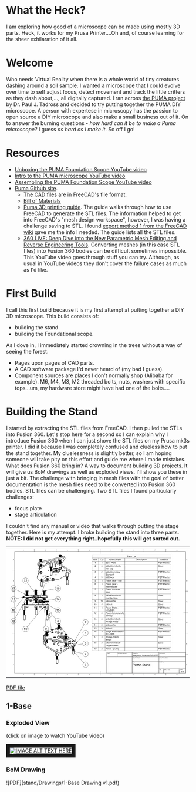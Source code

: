 # What the Heck?
I am exploring how good of a microscope can be made using mostly 3D parts.  Heck, it works for my Prusa Printer....Oh and, of course learning for the sheer exhilaration of it all.
# Welcome
Who needs Virtual Reality when there is a whole world of tiny creatures dashing around a soil sample.  I wanted a microscope that I could evolve over time to self adjust focus, detect movement and track the little critters as they dash about,..., all digitally captured.  I ran across [the PUMA project](https://www.optarc.co.uk/products/puma-products/) by Dr. Paul J. Tadross and decided to try putting together the PUMA DIY microscope.  A person with expertese in microscopy has the passion to open source a DIY microscope and also make a small business out of it. On to answer the burning questions -  _how hard can it be to make a Puma microscope?_  I guess _as hard as I make it_. So off I go!
# Resources
- [Unboxing the PUMA Foundation Scope YouTube video](https://www.youtube.com/watch?v=EfecD0UGLDQ)
- [Intro to the PUMA microscope YouTube video](https://www.youtube.com/watch?v=7UbkrZyNgpo)
- [Assembling the PUMA Foundation Scope YouTube video](https://www.youtube.com/watch?v=C-2vRsHi46c)
- [Puma Github site](https://github.com/TadPath/PUMA).  
    - [The CAD files](https://github.com/TadPath/PUMA/tree/main/FreeCAD) are in FreeCAD's file format. 
    - [Bill of Materials](https://github.com/TadPath/PUMA/tree/main/Bill_of_Materials)  
    - [Puma 3D printing guide](https://github.com/TadPath/PUMA/blob/943e9fdd85a75a0f66877ff655aecd6222ea8cb0/3D_Printing/PUMA_3D_Printing_Guide.pdf).  The guide walks through how to use FreeCAD to generate the STL files.  The information helped to get into FreeCAD's "mesh design workspace", however, I was having a challenge saving to STL. I found [export method 1 from the FreeCAD wiki](https://wiki.freecadweb.org/Export_to_STL_or_OBJ) gave me the info I needed.  The guide lists all the STL files.  
    - [360 LIVE: Deep Dive into the New Parametric Mesh Editing and Reverse Engineering Tools](https://www.youtube.com/watch?v=3tMEtHIJV6c).  Converting meshes (in this case STL files) into Fusion 360 bodies can be difficult sometimes impossible.  This YouTube video goes through stuff you can try.  Although, as usual in YouTube videos they don't cover the failure cases as much as I'd like.
# First Build
I call this first build because it is my first attempt at putting together a DIY 3D microscope.
This build consists of:
- building the stand.
- building the Foundational scope.

As I dove in, I immediately started drowning in the trees without a way of seeing the forest.  
- Pages upon pages of CAD parts.  
- A CAD software package I'd never heard of (my bad I guess).  
- Component sources are places I don't normally shop (Alibaba for example).  M6, M4, M3, M2 threaded bolts, nuts, washers with specific tops...um, my hardware store might have had one of the bolts....
# Building the Stand
I started by extracting the STL files from FreeCAD.  I then pulled the STLs into Fusion 360.  Let's stop here for a second so I can explain why I introduce Fusion 360 when I can just shove the STL files on my Prusa mk3s printer.  I did it because I was completely confused and clueless how to put the stand together.  My cluelessness is slightly better, so I am hoping someone will take pity on this effort and guide me where I made mistakes.  What does Fusion 360 bring in?  A way to document building 3D projects.  It will give us BoM drawings as well as exploded views.  I'll show you these in just a bit.  The challenge with bringing in mesh files with the goal of better documentation is the mesh files need to be converted into Fusion 360 bodies.  STL files can be challenging.  Two STL files I found particularly challenges:
- focus plate
- stage articulation

I couldn't find any manual or video that walks through putting the stage together.  Here is my attempt.  I broke building the stand into three parts.
__NOTE: I did not get everything right..hopefully this will get sorted out.__

![The Puma stand](images/PUMAstandDrawing.jpg)

[PDF file](https://github.com/solarslurpi/PumaBuddy/blob/f52439c8b1b514a02d744e74469203ae59990232/stand/Puma%20Stand%20Drawing%20v1.pdf)

## 1-Base
### Exploded View

(click on image to watch YouTube video)

<a href="http://www.youtube.com/watch?feature=player_embedded&v=iJgOUpIeiLo
" target="_blank"><img src="http://img.youtube.com/vi/iJgOUpIeiLo/0.jpg" 
alt="IMAGE ALT TEXT HERE" width="240" height="180" border="10" /></a>

### BoM Drawing
![PDF](stand/Drawings/1-Base Drawing v1.pdf)